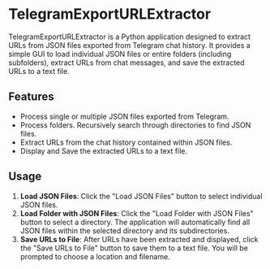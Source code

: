 # TelegramExportURLExtractor

TelegramExportURLExtractor is a Python application designed to extract URLs from JSON files exported from Telegram chat history. It provides a simple GUI to load individual JSON files or entire folders (including subfolders), extract URLs from chat messages, and save the extracted URLs to a text file.

## Features

- Process single or multiple JSON files exported from Telegram.
- Process folders. Recursively search through directories to find JSON files.
- Extract URLs from the chat history contained within JSON files.
- Display and Save the extracted URLs to a text file.


## Usage

1. **Load JSON Files**: Click the "Load JSON Files" button to select individual JSON files.
2. **Load Folder with JSON Files**: Click the "Load Folder with JSON Files" button to select a directory. The application will automatically find all JSON files within the selected directory and its subdirectories.
3. **Save URLs to File**: After URLs have been extracted and displayed, click the "Save URLs to File" button to save them to a text file. You will be prompted to choose a location and filename.
